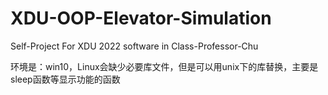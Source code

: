 # XDU-OOP-Elevator-Simulation
Self-Project For XDU 2022 software in Class-Professor-Chu

环境是：win10，Linux会缺少必要库文件，但是可以用unix下的库替换，主要是sleep函数等显示功能的函数
